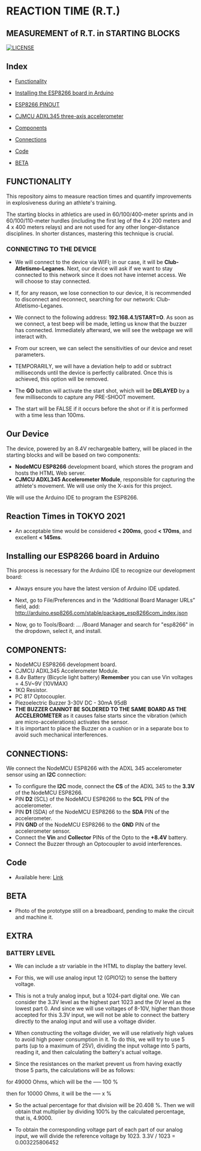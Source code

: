 # REACTION TIME (R.T.)
## MEASUREMENT of R.T. in STARTING BLOCKS

[![LICENSE](https://img.shields.io/badge/license-MIT-lightgrey.svg)](/LICENSE.txt)

## Index

- [Functionality](https://github.com/fran-byte/tiempo_reaccion/blob/main/README_en.md#FUNCTIONALITY)

- [Installing the ESP8266 board in Arduino](https://github.com/fran-byte/tiempo_reaccion/blob/main/README_en.md#Installing-our-ESP8266-board-in-Arduino)

- [ESP8266 PINOUT](https://github.com/fran-byte/tiempo_reaccion/blob/main/README_en.md#pinout-datasheet)

- [CJMCU ADXL345 three-axis accelerometer](https://github.com/fran-byte/tiempo_reaccion/blob/main/README_en.md#cjmcu-adxl345-aceler%C3%B3metro-de-tres-ejes)

- [Components](https://github.com/fran-byte/tiempo_reaccion/blob/main/README_en.md#components)

- [Connections](https://github.com/fran-byte/tiempo_reaccion/blob/main/README_en.md#connections)

- [Code](https://github.com/fran-byte/tiempo_reaccion/tree/main/code/tiempo_reaccion)

- [BETA](https://github.com/fran-byte/tiempo_reaccion#beta)


## FUNCTIONALITY

This repository aims to measure reaction times and quantify improvements in explosiveness during an athlete's training.

The starting blocks in athletics are used in 60/100/400-meter sprints and in 60/100/110-meter hurdles (including the first leg of the 4 x 200 meters and 4 x 400 meters relays) and are not used for any other longer-distance disciplines. In shorter distances, mastering this technique is crucial.

### CONNECTING TO THE DEVICE

- We will connect to the device via WIFI; in our case, it will be **Club-Atletismo-Leganes**. Next, our device will ask if we want to stay connected to this network since it does not have internet access. We will choose to stay connected.
- If, for any reason, we lose connection to our device, it is recommended to disconnect and reconnect, searching for our network: Club-Atletismo-Leganes.
- We connect to the following address: **192.168.4.1/START=O**. As soon as we connect, a test beep will be made, letting us know that the buzzer has connected. Immediately afterward, we will see the webpage we will interact with.

- From our screen, we can select the sensitivities of our device and reset parameters.
- TEMPORARILY, we will have a deviation help to add or subtract milliseconds until the device is perfectly calibrated. Once this is achieved, this option will be removed.
- The **GO** button will activate the start shot, which will be **DELAYED** by a few milliseconds to capture any PRE-SHOOT movement.
- The start will be FALSE if it occurs before the shot or if it is performed with a time less than 100ms.

## Our Device

The device, powered by an 8.4V rechargeable battery, will be placed in the starting blocks and will be based on two components:

- **NodeMCU ESP8266** development board, which stores the program and hosts the HTML Web server.
- **CJMCU ADXL345 Accelerometer Module**, responsible for capturing the athlete's movement. We will use only the X-axis for this project.

We will use the Arduino IDE to program the ESP8266.

## Reaction Times in TOKYO 2021

- An acceptable time would be considered **< 200ms**, good **< 170ms**, and excellent **< 145ms**.

## Installing our ESP8266 board in Arduino

This process is necessary for the Arduino IDE to recognize our development board:

- Always ensure you have the latest version of Arduino IDE updated.

- Next, go to File/Preferences and in the “Additional Board Manager URLs” field, add:
http://arduino.esp8266.com/stable/package_esp8266com_index.json



- Now, go to Tools/Board: … /Board Manager and search for "esp8266" in the dropdown, select it, and install.

## COMPONENTS:
- NodeMCU ESP8266 development board.
- CJMCU ADXL345 Accelerometer Module.
- 8.4v Battery (Bicycle light battery) **Remember** you can use Vin voltages = 4.5V~9V (10VMAX)
- 1KΩ Resistor.
- PC 817 Optocoupler.
- Piezoelectric Buzzer 3-30V DC - 30mA 95dB
- **THE BUZZER CANNOT BE SOLDERED TO THE SAME BOARD AS THE ACCELEROMETER** as it causes false starts since the vibration (which are micro-accelerations) activates the sensor.
- It is important to place the Buzzer on a cushion or in a separate box to avoid such mechanical interferences.

## CONNECTIONS:
We connect the NodeMCU ESP8266 with the ADXL 345 accelerometer sensor using an **I2C** connection:

- To configure the **I2C** mode, connect the **CS** of the ADXL 345 to the **3.3V** of the NodeMCU ESP8266.
- PIN **D2** (SCL) of the NodeMCU ESP8266 to the **SCL** PIN of the accelerometer.
- PIN **D1** (SDA) of the NodeMCU ESP8266 to the **SDA** PIN of the accelerometer.
- PIN **GND** of the NodeMCU ESP8266 to the **GND** PIN of the accelerometer sensor.
- Connect the **Vin** and **Collector** PINs of the Opto to the **+8.4V** battery.
- Connect the Buzzer through an Optocoupler to avoid interferences.

## Code

- Available here: [Link](https://github.com/fran-byte/tiempo_reaccion/tree/main/code/tiempo_reaccion)

## BETA

- Photo of the prototype still on a breadboard, pending to make the circuit and machine it.

## EXTRA
### BATTERY LEVEL

- We can include a str variable in the HTML to display the battery level.
- For this, we will use analog input 12 (GPIO12) to sense the battery voltage.

- This is not a truly analog input, but a 1024-part digital one. We can consider the 3.3V level as the highest part 1023 and the 0V level as the lowest part 0. And since we will use voltages of 8-10V, higher than those accepted for this 3.3V input, we will not be able to connect the battery directly to the analog input and will use a voltage divider.
- When constructing the voltage divider, we will use relatively high values to avoid high power consumption in it. To do this, we will try to use 5 parts (up to a maximum of 25V), dividing the input voltage into 5 parts, reading it, and then calculating the battery's actual voltage.
- Since the resistances on the market prevent us from having exactly those 5 parts, the calculations will be as follows:

for 49000 Ohms, which will be the —– 100 %

then for 10000 Ohms, it will be the —– x %

- So the actual percentage for that division will be 20.408 %. Then we will obtain that multiplier by dividing 100% by the calculated percentage, that is, 4.9000.

- To obtain the corresponding voltage part of each part of our analog input, we will divide the reference voltage by 1023.
3.3V / 1023 = 0.003225806452

